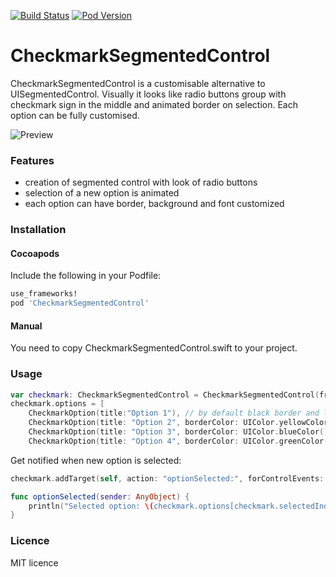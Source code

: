 [![Build Status](https://travis-ci.org/gregttn/CheckmarkSegmentedControl.svg?branch=master)](https://travis-ci.org/gregttn/CheckmarkSegmentedControl)
[![Pod Version](https://img.shields.io/cocoapods/v/CheckmarkSegmentedControl.svg?style=flat)](https://cocoapods.org/pods/CheckmarkSegmentedControl)

# CheckmarkSegmentedControl

CheckmarkSegmentedControl is a customisable alternative to UISegmentedControl.
Visually it looks like radio buttons group with checkmark sign in the middle and animated border on selection. Each option can be fully customised.

![Preview](https://raw.githubusercontent.com/gregttn/CheckmarkSegmentedControl/master/preview.gif)

### Features
* creation of segmented control with look of radio buttons
* selection of a new option is animated
* each option can have border, background and font customized

### Installation

#### Cocoapods
Include the following in your Podfile:

```ruby
use_frameworks!
pod 'CheckmarkSegmentedControl'
```

#### Manual
You need to copy CheckmarkSegmentedControl.swift to your project.

### Usage

```swift
var checkmark: CheckmarkSegmentedControl = CheckmarkSegmentedControl(frame: frame)
checkmark.options = [
    CheckmarkOption(title:"Option 1"), // by default black border and light gray colour as background
    CheckmarkOption(title: "Option 2", borderColor: UIColor.yellowColor(), fillColor: UIColor.greenColor()),
    CheckmarkOption(title: "Option 3", borderColor: UIColor.blueColor(), fillColor: UIColor.yellowColor()),
    CheckmarkOption(title: "Option 4", borderColor: UIColor.greenColor(), fillColor: UIColor.blueColor())]

```

Get notified when new option is selected:

```swift
checkmark.addTarget(self, action: "optionSelected:", forControlEvents: UIControlEvents.ValueChanged)

func optionSelected(sender: AnyObject) {
    println("Selected option: \(checkmark.options[checkmark.selectedIndex])")
}

```

### Licence

MIT licence
